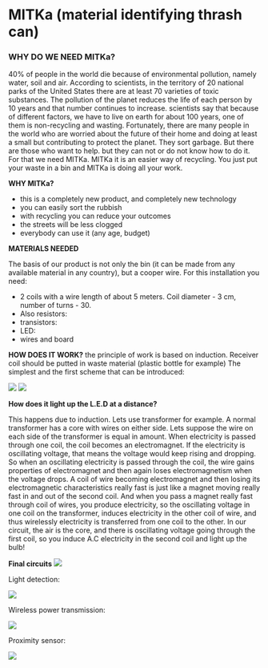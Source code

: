 # MITKa (material identifying thrash can)

### WHY DO WE NEED MITKa?
40% of people in the world die because of environmental pollution, namely water, soil and air. According to scientists, in the territory of 20 national parks of the United States there are at least 70 varieties of toxic substances. The pollution of the planet reduces the life of each person by 10 years and that number continues to increase.
scientists say that because of different factors, we have to live on earth for about 100 years, one of them is non-recycling and wasting.
Fortunately, there are many people in the world who are worried about the future of their home and doing at least a small but contributing to protect the planet. They sort garbage. But there are those who want to help. but they can not or do not know how to do it. For that we need MITKa.
MITKa it is an easier way of recycling. You just put your waste in a bin and MITKa is doing all your work.

**WHY MITKa?**
* this is a completely new product, and completely new technology
* you can easily sort the rubbish
* with recycling you can reduce your outcomes
* the streets will be less clogged
* everybody can use it (any age, budget)

**MATERIALS NEEDED**

The basis of our product is not only the bin (it can be made from any available material in any country), but a cooper wire. For this installation you need:
* 2 coils with a wire length of about 5 meters. Coil diameter - 3 cm, number of turns - 30.
* Also resistors:
* transistors:
* LED:
* wires and board

**HOW DOES IT WORK?**
the principle of work is based on induction. Receiver coil should be putted in waste material (plastic bottle for example) The simplest and the first scheme that can be introduced:

![](https://user-images.githubusercontent.com/44177829/53070845-b37ad100-34e0-11e9-8a45-f937d4a8b4f0.png)
![](https://user-images.githubusercontent.com/44177829/53070889-d311f980-34e0-11e9-9f47-8e93c5861840.png)
       
**How does it light up the L.E.D at a distance?**

This happens due to induction. Lets use transformer for example. A normal transformer has a core with wires on either side. Lets suppose the wire on each side of the transformer is equal in amount. When electricity is passed through one coil, the coil becomes an electromagnet. If the electricity is oscillating voltage, that means the voltage would keep rising and dropping. So when an oscillating electricity is passed through the coil, the wire gains properties of electromagnet and then again loses electromagnetism when the voltage drops. A coil of wire becoming electromagnet and then losing its electromagnetic characteristics really fast is just like a magnet moving really fast in and out of the second coil. And when you pass a magnet really fast through coil of wires, you produce electricity, so the oscillating voltage in one coil on the transformer, induces electricity in the other coil of wire, and thus wirelessly electricity is transferred from one coil to the other. In our circuit, the air is the core, and there is oscillating voltage going through the first coil, so you induce A.C electricity in the second coil and light up the bulb!


 
**Final circuits**
![](https://user-images.githubusercontent.com/47625569/53072038-449f7700-34e4-11e9-9095-3a48fd2dd2c6.png)

Light detection: 

![](https://user-images.githubusercontent.com/47625569/53072063-5254fc80-34e4-11e9-9e30-12c07385e06b.png)

Wireless power transmission:

![](https://user-images.githubusercontent.com/47625569/53072293-09ea0e80-34e5-11e9-9029-4eeae24d57dc.png)

Proximity sensor:

![](https://user-images.githubusercontent.com/47625569/53072077-5aad3780-34e4-11e9-8466-6da6bac48a69.png)
